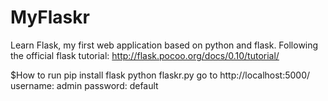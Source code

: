 # MyFlaskr
Learn Flask, my first web application based on python and flask.
Following the official flask tutorial:
http://flask.pocoo.org/docs/0.10/tutorial/

$How to run
pip install flask
python flaskr.py
go to http://localhost:5000/
username: admin
password: default
